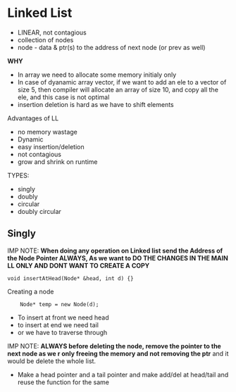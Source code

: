 # Linked List

- LINEAR, not contagious
- collection of nodes
- node - data & ptr(s) to the address of next node (or prev as well)

**WHY**

- In array we need to allocate some memory initialy only
- In case of dyanamic array vector, if we want to add an ele to a vector of size 5, then compiler will allocate an array of size 10, and copy all the ele, and this case is not optimal
- insertion deletion is hard as we have to shift elements 

Advantages of LL
- no memory wastage
- Dynamic
- easy insertion/deletion
- not contagious
- grow and shrink on runtime

TYPES:
- singly
- doubly
- circular
- doubly circular

## Singly

IMP NOTE: **When doing any operation on Linked list send the Address of the Node Pointer ALWAYS, As we want to DO THE CHANGES IN THE MAIN LL ONLY AND DONT WANT TO CREATE A COPY**


```
void insertAtHead(Node* &head, int d) {}

```
Creating a node
```
    Node* temp = new Node(d);
```

- To insert at front we need head
- to insert at end we need tail
- or we have to traverse through

IMP NOTE: **ALWAYS before deleting the node, remove the pointer to the next node as we r only freeing the memory and not removing the ptr** and it would be delete the whole list.

- Make a head pointer and a tail pointer and make add/del at head/tail and reuse the function for the same